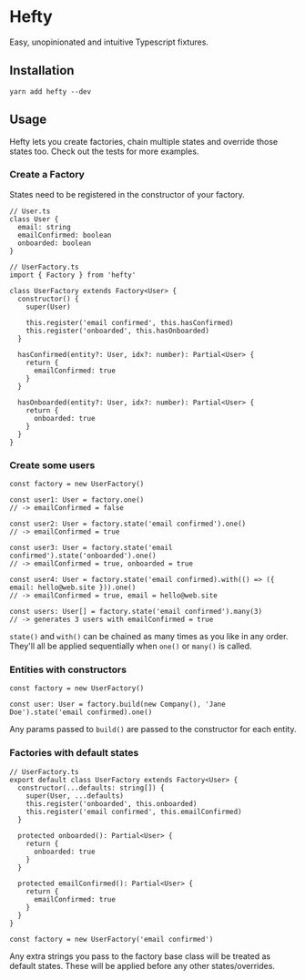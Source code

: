 # Hefty
Easy, unopinionated and intuitive Typescript fixtures.

## Installation
`yarn add hefty --dev`

## Usage
Hefty lets you create factories, chain multiple states and override those states too. Check out the tests for more examples.

### Create a Factory
States need to be registered in the constructor of your factory.

```
// User.ts
class User {
  email: string
  emailConfirmed: boolean
  onboarded: boolean
}

// UserFactory.ts
import { Factory } from 'hefty'

class UserFactory extends Factory<User> {
  constructor() {
    super(User)

    this.register('email confirmed', this.hasConfirmed)
    this.register('onboarded', this.hasOnboarded)
  }

  hasConfirmed(entity?: User, idx?: number): Partial<User> {
    return {
      emailConfirmed: true
    }
  }

  hasOnboarded(entity?: User, idx?: number): Partial<User> {
    return {
      onboarded: true
    }
  }
}
```

### Create some users
```
const factory = new UserFactory()

const user1: User = factory.one()
// -> emailConfirmed = false

const user2: User = factory.state('email confirmed').one()
// -> emailConfirmed = true

const user3: User = factory.state('email confirmed').state('onboarded').one()
// -> emailConfirmed = true, onboarded = true

const user4: User = factory.state('email confirmed).with(() => ({ email: hello@web.site })).one()
// -> emailConfirmed = true, email = hello@web.site

const users: User[] = factory.state('email confirmed').many(3)
// -> generates 3 users with emailConfirmed = true
```

`state()` and `with()` can be chained as many times as you like in any order. They'll all be applied sequentially when `one()` or `many()` is called.

### Entities with constructors
```
const factory = new UserFactory()

const user: User = factory.build(new Company(), 'Jane Doe').state('email confirmed).one()
```

Any params passed to `build()` are passed to the constructor for each entity.

### Factories with default states
```
// UserFactory.ts
export default class UserFactory extends Factory<User> {
  constructor(...defaults: string[]) {
    super(User, ...defaults)
    this.register('onboarded', this.onboarded)
    this.register('email confirmed', this.emailConfirmed)
  }

  protected onboarded(): Partial<User> {
    return {
      onboarded: true
    }
  }

  protected emailConfirmed(): Partial<User> {
    return {
      emailConfirmed: true
    }
  }
}

const factory = new UserFactory('email confirmed')
```

Any extra strings you pass to the factory base class will be treated as default states. These will be applied before any other states/overrides.
